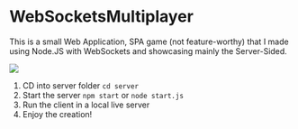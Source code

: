 # WebSocketsMultiplayer
This is a small Web Application, SPA game (not feature-worthy) that I made using Node.JS with WebSockets and showcasing mainly the Server-Sided.

<img src="https://media0.giphy.com/media/v1.Y2lkPTc5MGI3NjExYmRkZWRlMTMxNzBjYTc1ZWYzNTU2ZWZmOWVkNzg0ZDUzMTI0NmM0YiZjdD1n/4swUgPVxy3FYq63DEI/giphy.gif">


1. CD into server folder
    ``` cd server ```
2. Start the server
    ``` npm start ``` or ``` node start.js ```
3. Run the client in a local live server
4. Enjoy the creation!
